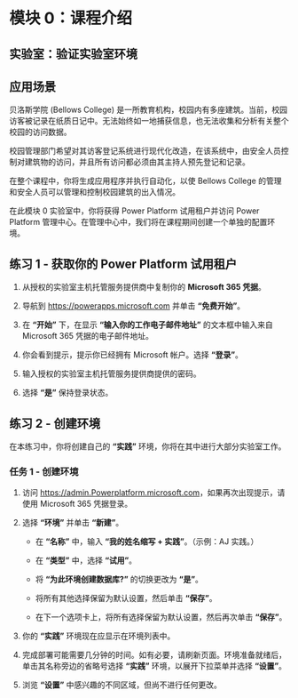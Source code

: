 ﻿---
lab:
    title: '实验室：验证实验室环境'
    module: '模块 0：课程介绍'
---

模块 0：课程介绍
=================================

## 实验室：验证实验室环境

应用场景
--------

贝洛斯学院 (Bellows College) 是一所教育机构，校园内有多座建筑。当前，校园访客被记录在纸质日记中。无法始终如一地捕获信息，也无法收集和分析有关整个校园的访问数据。

校园管理部门希望对其访客登记系统进行现代化改造，在该系统中，由安全人员控制对建筑物的访问，并且所有访问都必须由其主持人预先登记和记录。

在整个课程中，你将生成应用程序并执行自动化，以使 Bellows College 的管理和安全人员可以管理和控制校园建筑的出入情况。

在此模块 0 实验室中，你将获得 Power Platform 试用租户并访问 Power Platform 管理中心。在管理中心中，我们将在课程期间创建一个单独的配置环境。

练习 1 - 获取你的 Power Platform 试用租户 
------------------------------------------

1. 从授权的实验室主机托管服务提供商中复制你的 **Microsoft 365 凭据**。

2. 导航到 <https://powerapps.microsoft.com> 并单击 **“免费开始”**。

3. 在 **“开始”** 下，在显示 **“输入你的工作电子邮件地址”** 的文本框中输入来自 Microsoft 365 凭据的电子邮件地址。

4. 你会看到提示，提示你已经拥有 Microsoft 帐户。选择 **“登录”**。

5. 输入授权的实验室主机托管服务提供商提供的密码。 

6. 选择 **“是”** 保持登录状态。


练习 2 - 创建环境 
------------------------------------------

在本练习中，你将创建自己的 **“实践”** 环境，你将在其中进行大部分实验室工作。

### 任务 1 - 创建环境

1.  访问 <https://admin.Powerplatform.microsoft.com>，如果再次出现提示，请使用 Microsoft 365 凭据登录。

2. 选择 **“环境”** 并单击 **“新建”**。

    - 在 **“名称”** 中，输入 **“我的姓名缩写 + 实践”**。（示例：AJ 实践。）
    
    - 在 **“类型”** 中，选择 **“试用”**。
    
    - 将 **“为此环境创建数据库?”** 的切换更改为 **“是”**。
    
    - 将所有其他选择保留为默认设置，然后单击 **“保存”**。
    
    - 在下一个选项卡上，将所有选择保留为默认设置，然后再次单击 **“保存”**。

3. 你的 **“实践”** 环境现在应显示在环境列表中。 

4. 完成部署可能需要几分钟的时间。如有必要，请刷新页面。环境准备就绪后，单击其名称旁边的省略号选择 **“实践”** 环境，以展开下拉菜单并选择 **“设置”**。 

5.  浏览 **“设置”** 中感兴趣的不同区域，但尚不进行任何更改。 
